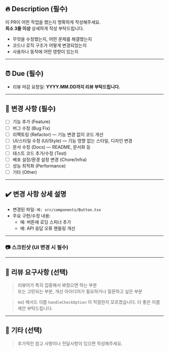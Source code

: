 ## 🔥 Description (필수)

이 PR이 어떤 작업을 했는지 명확하게 작성해주세요.  
**최소 3줄 이상** 상세하게 작성 부탁드립니다.

- 무엇을 수정했는지, 어떤 문제를 해결했는지
- 코드나 로직 구조가 어떻게 변경되었는지
- 사용자나 동작에 어떤 영향이 있는지

---

## ⏰ Due (필수)

- 리뷰 마감 요청일: **YYYY.MM.DD까지 리뷰 부탁드립니다.**

---

## 🔄 변경 사항 (필수)

- [ ] 기능 추가 (Feature)
- [ ] 버그 수정 (Bug Fix)
- [ ] 리팩토링 (Refactor) — 기능 변경 없이 코드 개선
- [ ] UI/스타일 수정 (UI/Style) — 기능 영향 없는 스타일, 디자인 변경
- [ ] 문서 수정 (Docs) — README, 문서화 등
- [ ] 테스트 코드 추가/수정 (Test)
- [ ] 배포 설정/환경 설정 변경 (Chore/Infra)
- [ ] 성능 최적화 (Performance)
- [ ] 기타 (Other)

---

## ✔️ 변경 사항 상세 설명

- 변경된 파일: `예: src/components/Button.tsx`
- 주요 구현/수정 내용:
  - 예: 버튼에 로딩 스피너 추가
  - 예: API 응답 오류 핸들링 개선

---

### 📷 스크린샷 (UI 변경 시 필수)

---

## 💬 리뷰 요구사항 (선택)

> 리뷰어가 특히 집중해서 봐줬으면 하는 부분  
> 또는 고민되는 부분, 개선 아이디어가 필요하거나 질문하고 싶은 부분

> ex) 메서드 이름 `handleCheckOption` 이 적절한지 모르겠습니다. 더 좋은 이름 제안 부탁드립니다.

---

## 📄 기타 (선택)

> 추가적인 참고 사항이나 전달사항이 있으면 작성해주세요.
